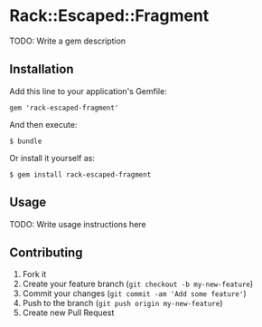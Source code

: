 # Rack::Escaped::Fragment

TODO: Write a gem description

## Installation

Add this line to your application's Gemfile:

    gem 'rack-escaped-fragment'

And then execute:

    $ bundle

Or install it yourself as:

    $ gem install rack-escaped-fragment

## Usage

TODO: Write usage instructions here

## Contributing

1. Fork it
2. Create your feature branch (`git checkout -b my-new-feature`)
3. Commit your changes (`git commit -am 'Add some feature'`)
4. Push to the branch (`git push origin my-new-feature`)
5. Create new Pull Request
